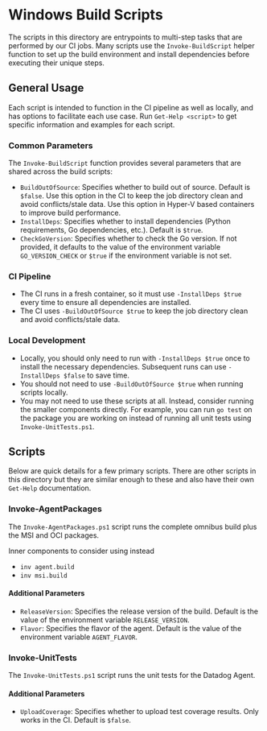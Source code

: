 # Windows Build Scripts

The scripts in this directory are entrypoints to multi-step tasks that are performed by our CI jobs. Many scripts use the `Invoke-BuildScript` helper function to set up the build environment and install dependencies before executing their unique steps.

## General Usage

Each script is intended to function in the CI pipeline as well as locally, and has options to facilitate each use case. Run `Get-Help <script>` to get specific information and examples for each script.

### Common Parameters

The `Invoke-BuildScript` function provides several parameters that are shared across the build scripts:

- `BuildOutOfSource`: Specifies whether to build out of source. Default is `$false`. Use this option in the CI to keep the job directory clean and avoid conflicts/stale data. Use this option in Hyper-V based containers to improve build performance.
- `InstallDeps`: Specifies whether to install dependencies (Python requirements, Go dependencies, etc.). Default is `$true`.
- `CheckGoVersion`: Specifies whether to check the Go version. If not provided, it defaults to the value of the environment variable `GO_VERSION_CHECK` or `$true` if the environment variable is not set.

### CI Pipeline

- The CI runs in a fresh container, so it must use `-InstallDeps $true` every time to ensure all dependencies are installed.
- The CI uses `-BuildOutOfSource $true` to keep the job directory clean and avoid conflicts/stale data.

### Local Development

- Locally, you should only need to run with `-InstallDeps $true` once to install the necessary dependencies. Subsequent runs can use `-InstallDeps $false` to save time.
- You should not need to use `-BuildOutOfSource $true` when running scripts locally.
- You may not need to use these scripts at all. Instead, consider running the smaller components directly. For example, you can run `go test` on the package you are working on instead of running all unit tests using `Invoke-UnitTests.ps1`.

## Scripts

Below are quick details for a few primary scripts. There are other scripts in this directory but they are similar enough to these and also have their own `Get-Help` documentation.

### Invoke-AgentPackages

The `Invoke-AgentPackages.ps1` script runs the complete omnibus build plus the MSI and OCI packages.

Inner components to consider using instead
- `inv agent.build`
- `inv msi.build`

#### Additional Parameters

- `ReleaseVersion`: Specifies the release version of the build. Default is the value of the environment variable `RELEASE_VERSION`.
- `Flavor`: Specifies the flavor of the agent. Default is the value of the environment variable `AGENT_FLAVOR`.

### Invoke-UnitTests

The `Invoke-UnitTests.ps1` script runs the unit tests for the Datadog Agent.

#### Additional Parameters

- `UploadCoverage`: Specifies whether to upload test coverage results. Only works in the CI. Default is `$false`.
